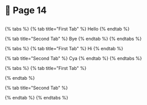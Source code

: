 # 🦾 Page 14



<figure><img src="https://app.gitbook.com/o/q9eWN3871qBoiHfhzmNF/s/yRXNic1yb0CvjQFzZ6Xt/~/changes/67/page-1" alt=""><figcaption></figcaption></figure>

{% tabs %}
{% tab title="First Tab" %}
Hello
{% endtab %}

{% tab title="Second Tab" %}
Bye
{% endtab %}
{% endtabs %}

{% tabs %}
{% tab title="First Tab" %}
Hi
{% endtab %}

{% tab title="Second Tab" %}
Cya
{% endtab %}
{% endtabs %}



{% tabs %}
{% tab title="First Tab" %}

{% endtab %}

{% tab title="Second Tab" %}

{% endtab %}
{% endtabs %}
